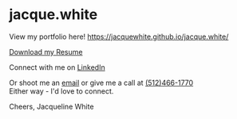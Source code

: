 # jacque.white

View my portfolio here! https://jacquewhite.github.io/jacque.white/

<a href="https://drive.google.com/open?id=0By2DXQC3UsjnTFRkZ0s5LWZGcTA" download="JacquelineWhite">Download my Resume</a>

Connect with me on <a href="https://www.linkedin.com/in/jacquelinewhite15/" target="_blank">LinkedIn</a>

Or shoot me an <a href="mailto:jacquecwhite@gmail.com">email</a> or give me a call at <a href="tel:+15124661770">(512)466-1770</a>  
Either way - I'd love to connect.  

Cheers,
Jacqueline White
